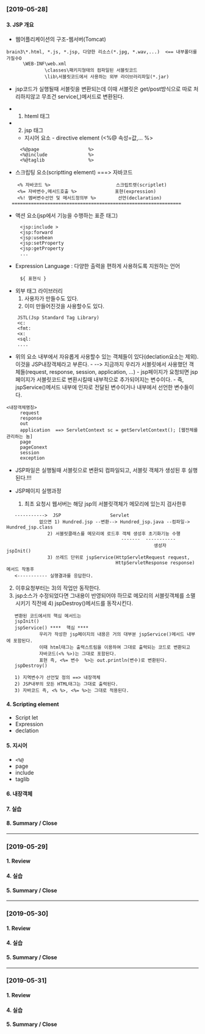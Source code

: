 ### [2019-05-28]

#### 3. JSP 개요
+ 웹어플리케이션의 구조-웹서버(Tomcat)
```
brain3\*.html, *.js, *.jsp, 다양한 리소스(*.jpg, *.wav,...)  <== 내부폴더를 가질수O
      \WEB-INF\web.xml
              \classes\패키지형태의 컴파일된 서블릿코드
              \lib\서블릿코드에서 사용하는 외부 라이브러리파일(*.jar)
```

+ jsp코드가 실행될때 서블릿을 변환되는데 이때 서블릿은 get/post방식으로 따로 처리하지않고 무조건 service(,)메서드로 변환된다.


+ 1) hteml 태그
+ 2) jsp 태그
   - 지시어 요소 - directive element (<%@ 속성=값,...  %>
```
     <%@page                  %>
     <%@include               %>
     <%@taglib                %>
```     
   - 스크립팅 요소(scriptting element) ===> 자바코드
 ```
     <% 자바코드 %>                        스크립트렛(scriptlet)
     <%= 자바변수,메서드호출 %>              표현(expression)  
     <%! 멤버변수선언 및 메서드정의부 %>        선언(declaration)
   ==============================================================       
```


   - 액션 요소(jsp에서 기능을 수행하는 표준 태그)
```
     <jsp:include >
     <jsp:forward
     <jsp:usebean
     <jsp:setProperty
     <jsp:getProperty
     ...  
```
   - Expression Language  : 다양한 출력을 편하게 사용하도록 지원하는 언어
```
     ${ 표현식 }
```     


   - 외부 태그 라이브러리
     1) 사용자가 만들수도 있다.
     2) 이미 만들어진것을 사용할수도 있다.
```
    JSTL(Jsp Standard Tag Library)
    <c:
    <fmt:
    <x:
    <sql:
    ....
```



   - 위의 요소 내부에서 자유롭게 사용할수 있는 객체들이 있다(declation요소는 제외). 이것을 JSP내장객체라고 부른다. 
    - --> 지금까지 우리가 서블릿에서 사용했던 객체들(request, response, session, application, ...)
    - jsp페이지가 요청되면 jsp페이지가 서블릿코드로 변환시킬때 내부적으로 추가되어지는 변수이다.
    - 즉, jspService()메서드 내부에 인자로 전달된 변수이거나 내부에서 선언한 변수들이다.
```     
<내장객체명칭>
     request
     response
     out
     application  ==> ServletContext sc = getServletContext(); [웹전체를 관리하는 놈]
     page
     pageConext
     session
     exception
```



+ JSP파일은 실행될때 서블릿으로 변환되 컴파일되고, 서블릿 객체가 생성된 후 실행된다.!!!

+ JSP페이지 실행과정
  1. 최초 요청시 웹서버는 해당 jsp의 서블릿객체가 메모리에 있는지 검사한후
```
   ----------->  JSP                  Servlet
            없으면 1) Hundred.jsp --변환--> Hundred_jsp.java --컴파일-> Hundred_jsp.class
               2) 서블릿클래스를 메모리에 로드후 객체 생성후 초기화기능 수행
                                          -------  -----------
                                                      생성자      jspInit()
               3) 쓰레드 단위로 jspService(HttpServletRequest request,
                                        HttpServletResponse response) 메서드 작동후
   <----------- 실행결과를 응답한다.                
```

  2. 이후요청부터는 3)의 작업만 동작한다.     
  3. jsp소스가 수정되었다면 그내용이 반영되어야 하므로 메모리의 서블릿객체를 소멸시키기 직전에  4) jspDestroy()메서드를 동작시킨다. 
```
   변환된 코드에서의 핵심 메서드는
   jspInit()
   jspService() ****  핵심 ****
            우리가 작성한 jsp페이지의 내용은 거의 대부분 jspService()메서드 내부에 포함된다.
            이때 html태그는 출력스트림을 이용하여 그대로 출력되는 코드로 변환되고
            자바코드(<% %>)는 그대로 포함된다. 
            표현 즉, <%= 변수  %>는 out.println(변수)로 변환된다.         
   jspDestroy()              

   1) 지역변수가 선언및 정의 ==> 내장객체
   2) JSP내부의 모든 HTML태그는 그대로 출력된다.
   3) 자바코드 즉, <% %>, <%= %>는 그대로 적용된다.
```




#### 4. Scripting element
+ Script let
+ Expression
+ declation
#### 5. 지시어
+ `<%@` 
+ page
+ include
+ taglib
#### 6. 내장객체
#### 7. 실습
#### 8. Summary / Close



-----------------------------------------------------------


### [2019-05-29]

#### 1. Review


#### 4. 실습
#### 5. Summary / Close



-----------------------------------------------------------


### [2019-05-30]

#### 1. Review


#### 4. 실습
#### 5. Summary / Close


-----------------------------------------------------------


### [2019-05-31]

#### 1. Review


#### 4. 실습
#### 5. Summary / Close